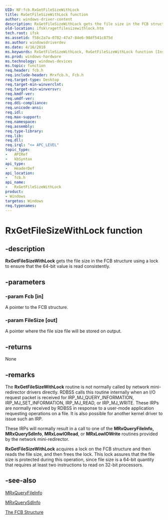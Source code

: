 ```yaml
---
UID: NF:fcb.RxGetFileSizeWithLock
title: RxGetFileSizeWithLock function
author: windows-driver-content
description: RxGetFileSizeWithLock gets the file size in the FCB structure using a lock to ensure that the 64-bit value is read consistently.
old-location: ifsk\rxgetfilesizewithlock.htm
tech.root: ifsk
ms.assetid: f58c2a7a-0782-47a7-84e6-98df541c875d
ms.author: windowsdriverdev
ms.date: 4/16/2018
ms.keywords: RxGetFileSizeWithLock, RxGetFileSizeWithLock function [Installable File System Drivers], fcb/RxGetFileSizeWithLock, ifsk.rxgetfilesizewithlock, rxref_15aee1e0-d82a-45ea-ad0b-e610347c62fe.xml
ms.prod: windows-hardware
ms.technology: windows-devices
ms.topic: function
req.header: fcb.h
req.include-header: Mrxfcb.h, Fcb.h
req.target-type: Desktop
req.target-min-winverclnt: 
req.target-min-winversvr: 
req.kmdf-ver: 
req.umdf-ver: 
req.ddi-compliance: 
req.unicode-ansi: 
req.idl: 
req.max-support: 
req.namespace: 
req.assembly: 
req.type-library: 
req.lib: 
req.dll: 
req.irql: "<= APC_LEVEL"
topic_type:
-	APIRef
-	kbSyntax
api_type:
-	HeaderDef
api_location:
-	fcb.h
api_name:
-	RxGetFileSizeWithLock
product:
- Windows
targetos: Windows
req.typenames: 
---
```


# RxGetFileSizeWithLock function


## -description


<b>RxGetFileSizeWithLock</b> gets the file size in the FCB structure using a lock to ensure that the 64-bit value is read consistently.


## -parameters




### -param Fcb [in]

A pointer to the FCB structure.


### -param FileSize [out]

A pointer where the file size file will be stored on output.


## -returns



None




## -remarks



The <b>RxGetFileSizeWithLock</b> routine is not normally called by network mini-redirector drivers directly. RDBSS calls this routine internally when an I/O request packet is received for IRP_MJ_QUERY_INFORMATION, IRP_MJ_SET_INFORMATION, IRP_MJ_READ, or IRP_MJ_WRITE. These IRPs are normally received by RDBSS in response to a user-mode application requesting operations on a file. It is also possible for another kernel driver to issue such an IRP. 

These IRPs will normally result in a call to one of the <b>MRxQueryFileInfo, MRxQuerySdInfo</b>, <b>MRxLowIORead</b>, or <b>MRxLowIOWrite</b> routines provided by the network mini-redirector. 

<b>RxGetFileSizeWithLock</b> acquires a lock on the FCB structure and then reads the file size, and then frees the lock. This lock assures that the file size is protected during this operation, since file size is a 64-bit quantity that requires at least two instructions to read on 32-bit processors. 




## -see-also




<a href="https://msdn.microsoft.com/library/windows/hardware/ff550770">MRxQueryFileInfo</a>



<a href="https://msdn.microsoft.com/library/windows/hardware/ff550776">MRxQuerySdInfo</a>



<a href="https://docs.microsoft.com/windows-hardware/drivers/ifs/the-fcb-structure">The FCB Structure</a>
 

 

